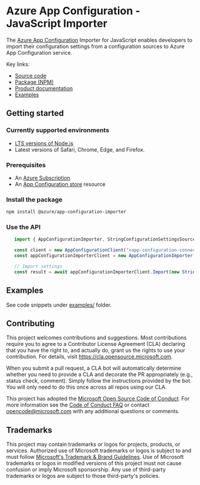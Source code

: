 # Azure App Configuration - JavaScript Importer

The [Azure App Configuration](https://docs.microsoft.com/azure/azure-app-configuration/overview) Importer for JavaScript enables developers to import their configuration settings from a configuration sources to Azure App Configuration service.

Key links:

- [Source code](https://github.com/Azure/AppConfiguration-JavaScriptImporter/tree/main/libraries/azure-app-configuration-importer)
- [Package (NPM)](https://www.npmjs.com/package/@azure/app-configuration-importer)
- [Product documentation](https://docs.microsoft.com/azure/azure-app-configuration/)
- [Examples](https://github.com/Azure/AppConfiguration-JavaScriptImporter/tree/main/libraries/azure-app-configuration-importer/examples)

## Getting started

### Currently supported environments

- [LTS versions of Node.js](https://github.com/nodejs/release#release-schedule)
- Latest versions of Safari, Chrome, Edge, and Firefox.

### Prerequisites

- An [Azure Subscription](https://azure.microsoft.com)
- An [App Configuration store](https://learn.microsoft.com/azure/azure-app-configuration/quickstart-azure-app-configuration-create?tabs=azure-portal) resource

### Install the package

```bash
npm install @azure/app-configuration-importer
```

### Use the API

```ts
   import { AppConfigurationImporter, StringConfigurationSettingsSource } from "@azure/app-configuration-importer";

   const client = new AppConfigurationClient("<app-configuration-connection-string>");
   const appConfigurationImporterClient = new AppConfigurationImporter(client);

   // Import settings
   const result = await appConfigurationImporterClient.Import(new StringConfigurationSettingsSource({data: "{\"app:Settings:FontSize\": \"45\"}", format: ConfigurationFormat.Json}));
```


## Examples

See code snippets under [examples/](./examples/) folder.

## Contributing

This project welcomes contributions and suggestions.  Most contributions require you to agree to a
Contributor License Agreement (CLA) declaring that you have the right to, and actually do, grant us
the rights to use your contribution. For details, visit https://cla.opensource.microsoft.com.

When you submit a pull request, a CLA bot will automatically determine whether you need to provide
a CLA and decorate the PR appropriately (e.g., status check, comment). Simply follow the instructions
provided by the bot. You will only need to do this once across all repos using our CLA.

This project has adopted the [Microsoft Open Source Code of Conduct](https://opensource.microsoft.com/codeofconduct/).
For more information see the [Code of Conduct FAQ](https://opensource.microsoft.com/codeofconduct/faq/) or
contact [opencode@microsoft.com](mailto:opencode@microsoft.com) with any additional questions or comments.

## Trademarks

This project may contain trademarks or logos for projects, products, or services. Authorized use of Microsoft 
trademarks or logos is subject to and must follow 
[Microsoft's Trademark & Brand Guidelines](https://www.microsoft.com/legal/intellectualproperty/trademarks/usage/general).
Use of Microsoft trademarks or logos in modified versions of this project must not cause confusion or imply Microsoft sponsorship.
Any use of third-party trademarks or logos are subject to those third-party's policies.